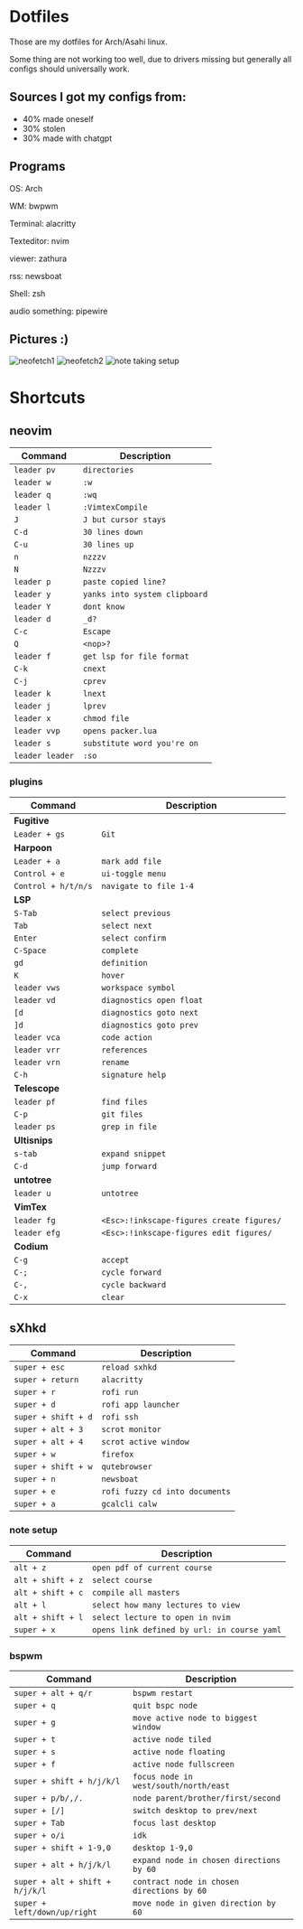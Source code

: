# Dotfiles
Those are my dotfiles for Arch/Asahi linux.

Some thing are not working too well, due to drivers missing but generally all
configs should universally work.

## Sources I got my configs from:

- 40% made oneself
- 30% stolen
- 30% made with chatgpt


## Programs
OS: Arch

WM: bwpwm

Terminal: alacritty

Texteditor: nvim

viewer: zathura

rss: newsboat

Shell: zsh

audio something: pipewire


## Pictures :)
![neofetch1](/misc/neofetch1.png)
![neofetch2](/misc/neofetch2.png)
![note taking setup](misc/setup.png)

# Shortcuts
## neovim

| Command | Description |
| --- | --- |
| `leader pv` | `directories` |
| `leader w` | `:w` |
| `leader q` | `:wq` |
| `leader l` | `:VimtexCompile` |
| `J` | `J but cursor stays` |
| `C-d` | `30 lines down` |
| `C-u` | `30 lines up` |
| `n` | `nzzzv` |
| `N` | `Nzzzv` |
| `leader p` | `paste copied line?` |
| `leader y` | `yanks into system clipboard` |
| `leader Y` | `dont know ` |
| `leader d` | `_d?` |
| `C-c` | `Escape` |
| `Q` | `<nop>?` |
| `leader f` | `get lsp for file format` |
| `C-k` | `cnext` |
| `C-j` | `cprev` |
| `leader k` | `lnext` |
| `leader j` | `lprev` |
| `leader x` | `chmod file` |
| `leader vvp` | `opens packer.lua` |
| `leader s` | `substitute word you're on` |
| `leader leader` | `:so` |


### plugins
| Command | Description |
| --- | --- |
| **Fugitive** |
| `Leader + gs` | `Git` |
| **Harpoon** |
| `Leader + a` | `mark add file` |
| `Control + e` | `ui-toggle menu` |
| `Control + h/t/n/s` | `navigate to file 1-4` |
| **LSP** |
| `S-Tab` | `select previous` |
| `Tab` | `select next` |
| `Enter` | `select confirm` |
| `C-Space` | `complete` |
| `gd` | `definition` |
| `K` | `hover` |
| `leader vws` | `workspace symbol` |
| `leader vd` | `diagnostics open float` |
| `[d` | `diagnostics goto next` |
| `]d` | `diagnostics goto prev` |
| `leader vca` | `code action` |
| `leader vrr` | `references` |
| `leader vrn` | `rename` |
| `C-h` | `signature help` |
| **Telescope** |
| `leader pf` | `find files` |
| `C-p` | `git files` |
| `leader ps` | `grep in file` |
| **Ultisnips** |
| `s-tab` | `expand snippet` |
| `C-d` | `jump forward` |
| **untotree** |
| `leader u` | `untotree` |
| **VimTex** |
| `leader fg` | `<Esc>:!inkscape-figures create figures/` |
| `leader efg` | `<Esc>:!inkscape-figures edit figures/` |
| **Codium**
| `C-g` | `accept` |
| `C-;` | `cycle forward` |
| `C-,` | `cycle backward` |
| `C-x` | `clear` |



## sXhkd

| Command | Description |
| --- | --- |
| `super + esc` | `reload sxhkd` |
| `super + return` | `alacritty` |
| `super + r` | `rofi run` |
| `super + d` | `rofi app launcher` |
| `super + shift + d` | `rofi ssh` |
| `super + alt + 3` | `scrot monitor` |
| `super + alt + 4` | `scrot active window` |
| `super + w` | `firefox` |
| `super + shift + w` | `qutebrowser` |
| `super + n` | `newsboat` |
| `super + e` | `rofi fuzzy cd into documents` |
| `super + a` | `gcalcli calw` |


### note setup
| Command | Description |
| --- | --- |
| `alt + z` | `open pdf of current course` |
| `alt + shift + z` | `select course` |
| `alt + shift + c` | `compile all masters` |
| `alt + l` | `select how many lectures to view` |
| `alt + shift + l` | `select lecture to open in nvim` |
| `super + x` | `opens link defined by url: in course yaml` |

### bspwm
| Command | Description |
| --- | --- |
| `super + alt + q/r ` | `bspwm restart` |
| `super + q` | `quit bspc node` |
| `super + g` | `move active node to biggest window` |
| `super + t` | `active node tiled` |
| `super + s` | `active node floating` |
| `super + f` | `active node fullscreen` |
| `super + shift + h/j/k/l` | `focus node in west/south/north/east` |
| `super + p/b/,/.` | `node parent/brother/first/second` |
| `super + [/] ` | `switch desktop to prev/next` |
| `super + Tab` | `focus last desktop` |
| `super + o/i` | `idk` |
| `super + shift + 1-9,0` | `desktop 1-9,0` |
| `super + alt + h/j/k/l` | `expand node in chosen directions by 60` |
| `super + alt + shift + h/j/k/l` | `contract node in chosen directions by 60` |
| `super + left/down/up/right` | `move node in given direction by 60` |
